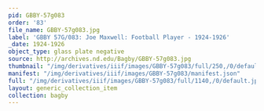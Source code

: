 ```yaml
---
pid: GBBY-57g083
order: '83'
file_name: GBBY-57g083.jpg
label: 'GBBY 57G/083: Joe Maxwell: Football Player - 1924-1926'
_date: 1924-1926
object_type: glass plate negative
source: http://archives.nd.edu/Bagby/GBBY-57g083.jpg
thumbnail: "/img/derivatives/iiif/images/GBBY-57g083/full/250,/0/default.jpg"
manifest: "/img/derivatives/iiif/images/GBBY-57g083/manifest.json"
full: "/img/derivatives/iiif/images/GBBY-57g083/full/1140,/0/default.jpg"
layout: generic_collection_item
collection: bagby
---
```

